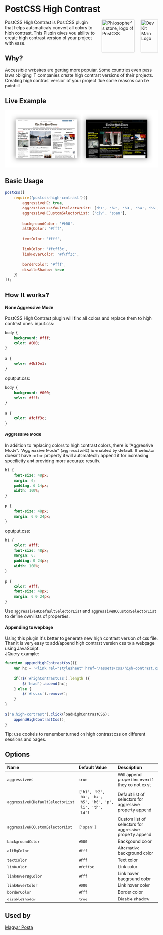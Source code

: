 # PostCSS High Contrast
<img align="right" width="57" height="108" title="Dev Kit Main Logo" src="http://adm-designhouse.com/dev-kit-logo.png">

<img align="right" width="108" height="108" title="Philosopher’s stone, logo of PostCSS" src="http://postcss.github.io/postcss/logo.svg" hspace="20">
PostCSS High Contrast is PostCSS plugin that helps automaticaly convert all colors to high contrast. This Plugin gives you ability to create high contrast version of your project with ease.

## Why?
Accessible websites are getting more popular. Some countries even pass laws obliging IT companies create high contrast versions of their projects. Creating high contrast version of your project due some reasons can be painfull.


## Live Example 	
<img title="High Contras Example" src="img/high-contrast-example.png">


## Basic Usage
```js
postcss([
	require('postcss-high-contrast')({
		aggressiveHC: true,
		aggressiveHCDefaultSelectorList: ['h1', 'h2', 'h3', 'h4', 'h5', 'h6', 'p', 'li', 'th', 'td'],
		aggressiveHCCustomSelectorList: ['div', 'span'],
		
		backgroundColor: '#000',
		altBgColor: '#fff',
		
		textColor: '#fff',
		
		linkColor: '#fcff3c',
		linkHoverColor: '#fcff3c',
		
		borderColor: '#fff',
		disableShadow: true
	})
]);

```
## How It works?
#### None Aggressive Mode
PostCSS High Contrast plugin will find all colors and replace them to high contrast ones.
input.css:
```css
body {
	background: #fff;
	color: #000;
}

a {
	color: #0b39e1;
}
```
oputput.css:
```css
body {
	background: #000;
	color: #fff;
}

a {
	color: #fcff3c;
}
```
#### Aggressive Mode
In addition to replacing colors to high contrast colors, there is "Aggressive Mode". "Aggressive Mode" (```aggressiveHC```) is enabled by default. If selector doesn't have ```color``` property it will automateclly append it for increasing specificity and providing more accurate results.
```css
h1 {
	font-size: 48px;
	margin: 0;
	padding: 0 24px;
	width: 100%;
}

p {
	font-size: 48px;
	margin: 0 0 24px;
}
```
oputput.css:
```css
h1 {
	color: #fff;
	font-size: 48px;
	margin: 0;
	padding: 0 24px;
	width: 100%;
}

p {
	color: #fff;
	font-size: 48px;
	margin: 0 0 24px;
}
```
Use ```aggressiveHCDefaultSelectorList``` and ```aggressiveHCCustomSelectorList``` to define own lists of properties.


#### Appending to wepbage
Using this plugin it's better to generate new high contrast version of css file. Than it is very easy to add/append high contrast version css to a webpage using JavaScript.  
JQuery example: 
```js
function appendHighContrastCss(){
	var hc = '<link rel="stylesheet" href="/assets/css/high-contrast.css" id="hccss"/>';

	if(!$('#highContrastCss').length ){
		$('head').append(hc);
	} else {
		$('#hccss').remove();
	}
}

$('a.high-contrast').click(loadHighContrastCSS);
	appendHighContrastCss();
}
```
Tip: use cookeis to remember turned on high contrast css on different sessions and pages.

 

## Options
| Name                              | Default Value                                                 | Description    |
|:----------------------------------|:--------------------------------------------------------------|:---------------|
| `aggressiveHC`                    | `true`                                                        | Will append properties even if they do not exist |
| `aggressiveHCDefaultSelectorList` | `['h1', 'h2', 'h3', 'h4', 'h5', 'h6', 'p', 'li', 'th', 'td']` | Default list of selectors for aggressive property append |
| `aggressiveHCCustomSelectorList`  | `['span']`                                                    | Custom list of selectors for aggressive property append |
| `backgroundColor`                 | `#000`                                                        | Backgound color |
| `altBgColor`                      | `#fff`                                                        | Alternative background color |
| `textColor`                       | `#fff`                                                        | Text color |
| `linkColor`                       | `#fcff3c`                                                     | Link color |
| `linkHoverBgColor`                | `#fff`                                                        | Link hover bacground color |
| `linkHoverColor`                  | `#000`                                                        | Link hover color |
| `borderColor`                     | `#fff`                                                        | Border color |
| `disableShadow`                   | `true`                                                        | Disable shadow |


## Used by
[Magyar Posta](https://www.posta.hu)